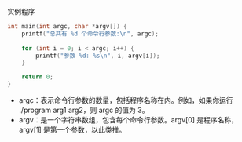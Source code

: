 实例程序
```c
int main(int argc, char *argv[]) {
    printf("总共有 %d 个命令行参数:\n", argc);
    
    for (int i = 0; i < argc; i++) {
        printf("参数 %d: %s\n", i, argv[i]);
    }

    return 0;
}
```
- argc：表示命令行参数的数量，包括程序名称在内。例如，如果你运行 ./program arg1 arg2，则 argc 的值为 3。
- argv：是一个字符串数组，包含每个命令行参数。argv[0] 是程序名称，argv[1] 是第一个参数，以此类推。
